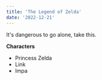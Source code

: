 ```yaml
---
title: 'The Legend of Zelda'
date: '2022-12-21'
---
```


It's dangerous to go alone, take this.

**Characters**

- Princess Zelda
- Link
- Impa